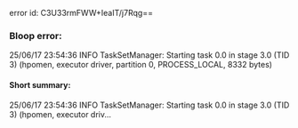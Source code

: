 error id: C3U33rmFWW+IeaIT/j7Rqg==
### Bloop error:

25/06/17 23:54:36 INFO TaskSetManager: Starting task 0.0 in stage 3.0 (TID 3) (hpomen, executor driver, partition 0, PROCESS_LOCAL, 8332 bytes)
#### Short summary: 

25/06/17 23:54:36 INFO TaskSetManager: Starting task 0.0 in stage 3.0 (TID 3) (hpomen, executor driv...
